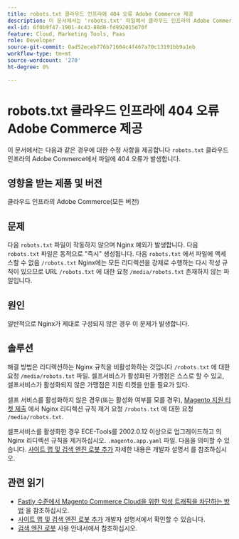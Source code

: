 ```yaml
---
title: robots.txt 클라우드 인프라에 404 오류 Adobe Commerce 제공
description: 이 문서에서는 'robots.txt' 파일에서 클라우드 인프라의 Adobe Commerce에 404 오류가 발생하는 경우에 대한 수정 사항을 제공합니다.
exl-id: 6f0b9f47-1901-4c43-88d8-fd992015d70f
feature: Cloud, Marketing Tools, Paas
role: Developer
source-git-commit: 0ad52eceb776b71604c4f467a70c13191bb9a1eb
workflow-type: tm+mt
source-wordcount: '270'
ht-degree: 0%

---
```


# robots.txt 클라우드 인프라에 404 오류 Adobe Commerce 제공

이 문서에서는 다음과 같은 경우에 대한 수정 사항을 제공합니다 `robots.txt` 클라우드 인프라의 Adobe Commerce에서 파일에 404 오류가 발생합니다.

## 영향을 받는 제품 및 버전

클라우드 인프라의 Adobe Commerce(모든 버전)

## 문제

다음 `robots.txt` 파일이 작동하지 않으며 Nginx 예외가 발생합니다. 다음 `robots.txt` 파일은 동적으로 &quot;즉시&quot; 생성됩니다. 다음 `robots.txt` 에서 파일에 액세스할 수 없음 `/robots.txt` Nginx에는 모든 리디렉션을 강제로 수행하는 다시 작성 규칙이 있으므로 URL `/robots.txt` 에 대한 요청 `/media/robots.txt` 존재하지 않는 파일입니다.

## 원인

일반적으로 Nginx가 제대로 구성되지 않은 경우 이 문제가 발생합니다.

## 솔루션

해결 방법은 리디렉션하는 Nginx 규칙을 비활성화하는 것입니다 `/robots.txt` 에 대한 요청 `/media/robots.txt` 파일. 셀프서비스가 활성화된 가맹점은 스스로 할 수 있고, 셀프서비스가 활성화되지 않은 가맹점은 지원 티켓을 만들 필요가 있다.

셀프 서비스를 활성화하지 않은 경우(또는 활성화 여부를 모를 경우), [Magento 지원 티켓 제출](/help/help-center-guide/help-center/magento-help-center-user-guide.md#submit-ticket) 에서 Nginx 리디렉션 규칙 제거 요청 `/robots.txt` 에 대한 요청 `/media/robots.txt`.

셀프서비스를 활성화한 경우 ECE-Tools를 2002.0.12 이상으로 업그레이드하고 의 Nginx 리디렉션 규칙을 제거하십시오. `.magento.app.yaml` 파일. 다음을 의미할 수 있습니다. [사이트 맵 및 검색 엔진 로봇 추가](https://experienceleague.adobe.com/docs/commerce-cloud-service/user-guide/configure-store/robots-sitemap.html) 자세한 내용은 개발자 설명서 를 참조하십시오.

## 관련 읽기

* [Fastly 수준에서 Magento Commerce Cloud을 위한 악성 트래픽을 차단하는 방법](/help/how-to/general/block-malicious-traffic-for-magento-commerce-on-fastly-level.md) 을 참조하십시오.
* [사이트 맵 및 검색 엔진 로봇 추가](https://devdocs.magento.com/cloud/trouble/robots-sitemap.html) 개발자 설명서에서 확인할 수 있습니다.
* [검색 엔진 로봇](https://experienceleague.adobe.com/docs/commerce-admin/marketing/seo/seo-overview.html#search-engine-robots) 사용 안내서에서 참조하십시오.
